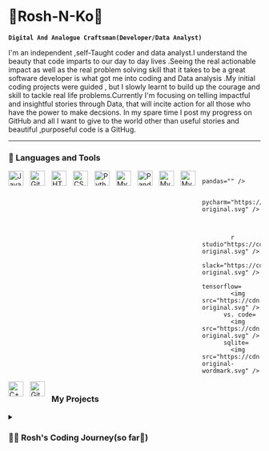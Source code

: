 # 🌊Rosh-N-Ko🤖 

**`Digital And Analogue Craftsman(Developer/Data Analyst)`**

I'm an independent ,self-Taught coder and data analyst.I understand the beauty that code imparts  to our day to day lives .Seeing the real actionable  impact as well as  the real problem solving skill that it takes to be a great software developer is what got me into coding and Data analysis .My initial coding projects were guided , but I slowly learnt to build up the courage and skill  to tackle real life problems.Currently I'm focusing on telling impactful and insightful stories through Data, that will incite action for all those who have the power to make decsions.
In my spare time 
I post my progress on GitHub and all I want to give to the world other than useful stories and beautiful ,purposeful code is a GitHug.


---

### 🧰 Languages and Tools

<img align="left" alt="Java" width="30px" style="padding-right:10px;" src="https://cdn.jsdelivr.net/gh/devicons/devicon/icons/java/java-original.svg"/>
<img align="left" alt="Git" width="30px" style="padding-right:10px;" src="https://cdn.jsdelivr.net/gh/devicons/devicon/icons/git/git-original.svg" />
<img align="left" alt="HTML" width="30px" style="padding-right:10px;" src="https://cdn.jsdelivr.net/gh/devicons/devicon/icons/html5/html5-plain.svg" />
<img align="left" alt="CSS" width="30px" style="padding-right:10px;" src="https://cdn.jsdelivr.net/gh/devicons/devicon/icons/css3/css3-plain.svg" />
<img align="left" alt="Python" width="30px" style="padding-right:10px;" src="https://cdn.jsdelivr.net/gh/devicons/devicon/icons/python/python-plain.svg" />

<img align="left" alt="My sql" width="30px" style="padding-right:10px;" 
src="https://cdn.jsdelivr.net/gh/devicons/devicon/icons/mysql/mysql-original-wordmark.svg" />
<img align="left" alt="Pandas" width="30px" style="padding-right:10px;" src="https://cdn.jsdelivr.net/gh/devicons/devicon/icons/pandas/pandas-original-wordmark.svg)" />


<img align="left" alt="My sql" width="30px" style="padding-right:10px;" 
src="https://cdn.jsdelivr.net/gh/devicons/devicon/icons/mysql/mysql-original-wordmark.svg" />
<img align="left" alt="My sql" width="30px" style="padding-right:10px;" 
src="https://cdn.jsdelivr.net/gh/devicons/devicon/icons/mysql/mysql-original-wordmark.svg" />

            pandas="" />
            
            pycharm="https://cdn.jsdelivr.net/gh/devicons/devicon/icons/pycharm/pycharm-original.svg" />
            
            
            
            r studio"https://cdn.jsdelivr.net/gh/devicons/devicon/icons/rstudio/rstudio-original.svg" />
            slack="https://cdn.jsdelivr.net/gh/devicons/devicon/icons/slack/slack-original.svg" />
          tensorflow=
            <img src="https://cdn.jsdelivr.net/gh/devicons/devicon/icons/tensorflow/tensorflow-original.svg" />
          vs. code=
            <img src="https://cdn.jsdelivr.net/gh/devicons/devicon/icons/vscode/vscode-original.svg" />
          sqlite=
            <img src="https://cdn.jsdelivr.net/gh/devicons/devicon/icons/sqlite/sqlite-original-wordmark.svg" />
          
          
          
          
          
<img align="left" alt="C++" width="30px" style="padding-right:10px;" src="https://cdn.jsdelivr.net/gh/devicons/devicon/icons/cplusplus/cplusplus-line.svg" />
<img align="left" alt="GitHub" width="30px" style="padding-right:10px;" src="https://cdn.jsdelivr.net/gh/devicons/devicon/icons/github/github-original.svg" />

#


#

### My Projects 


<details>
 <summary><h3>👨‍💻 Rosh's Coding Journey(so far🌠)</h3></summary ⛰️ 🏃‍♂️ 🚶
         
  I started my coding journey as a naive 3rd year Graduate  ,who decided to tinker with c++ code,as a challenge to see if it was possible for me to make real world applications .And 1 year later ,I'm still here,Typing , retyping , coding , compiling , debugging and finally running code.I know I'm not perfect , but I love solving problems and challenges
           
[website]: Still being polished
